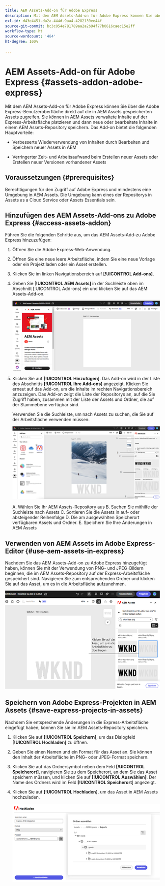 ```yaml
---
title: AEM Assets-Add-on für Adobe Express
description: Mit dem AEM Assets-Add-on für Adobe Express können Sie über die Adobe Express-Benutzeroberfläche direkt auf die in AEM Assets gespeicherten Assets zugreifen.
exl-id: d43e4451-da2a-444d-9aa4-4282130ee44f
source-git-commit: bc3c054e781789aa2a2b94f77b0616caec15e2ff
workflow-type: ht
source-wordcount: '484'
ht-degree: 100%

---
```


# AEM Assets-Add-on für Adobe Express {#assets-addon-adobe-express}

Mit dem AEM Assets-Add-on für Adobe Express können Sie über die Adobe Express-Benutzeroberfläche direkt auf die in AEM Assets gespeicherten Assets zugreifen. Sie können in AEM Assets verwaltete Inhalte auf der Express-Arbeitsfläche platzieren und dann neue oder bearbeitete Inhalte in einem AEM Assets-Repository speichern. Das Add-on bietet die folgenden Hauptvorteile:

* Verbesserte Wiederverwendung von Inhalten durch Bearbeiten und Speichern neuer Assets in AEM

* Verringerter Zeit- und Arbeitsaufwand beim Erstellen neuer Assets oder Erstellen neuer Versionen vorhandener Assets

## Voraussetzungen {#prerequisites}

Berechtigungen für den Zugriff auf Adobe Express und mindestens eine Umgebung in AEM Assets. Die Umgebung kann eines der Repositorys in Assets as a Cloud Service oder Assets Essentials sein.


## Hinzufügen des AEM Assets-Add-ons zu Adobe Express {#access-assets-addon}

Führen Sie die folgenden Schritte aus, um das AEM Assets-Add-zu Adobe Express hinzuzufügen:

1. Öffnen Sie die Adobe Express-Web-Anwendung.

1. Öffnen Sie eine neue leere Arbeitsfläche, indem Sie eine neue Vorlage oder ein Projekt laden oder ein Asset erstellen.

1. Klicken Sie im linken Navigationsbereich auf **[!UICONTROL Add-ons]**.

1. Geben Sie **[!UICONTROL AEM Assets]** in der Suchleiste oben im Abschnitt [!UICONTROL Add-ons] ein und klicken Sie auf das AEM Assets-Add-on.

   ![AEM Assets-Add-on](assets/aem-assets-add-on.png)

1. Klicken Sie auf **[!UICONTROL Hinzufügen]**. Das Add-on wird in der Liste des Abschnitts **[!UICONTROL Ihre Add-ons]** angezeigt. Klicken Sie erneut auf das Add-on, um die Inhalte im rechten Navigationsbereich anzuzeigen. Das Add-on zeigt die Liste der Repositorys an, auf die Sie Zugriff haben, zusammen mit der Liste der Assets und Ordner, die auf der Stammebene verfügbar sind.

   Verwenden Sie die Suchleiste, um nach Assets zu suchen, die Sie auf der Arbeitsfläche verwenden müssen.

   ![Suchen von Assets im AEM Assets-Add-on](assets/assets-add-on-browse-assets.png)

   A. Wählen Sie Ihr AEM Assets-Repository aus B. Suchen Sie mithilfe der Suchleiste nach Assets C. Sortieren Sie die Assets in auf- oder absteigender Reihenfolge D. Die am ausgewählten Speicherort verfügbaren Assets und Ordner. E. Speichern Sie Ihre Änderungen in AEM Assets



## Verwenden von AEM Assets im Adobe Express-Editor {#use-aem-assets-in-express}

Nachdem Sie das AEM Assets-Add-on zu Adobe Express hinzugefügt haben, können Sie mit der Verwendung von PNG- und JPEG-Bildern beginnen, die im AEM Assets-Repository auf der Express-Arbeitsfläche gespeichert sind. Navigieren Sie zum entsprechenden Ordner und klicken Sie auf das Asset, um es in die Arbeitsfläche aufzunehmen.

![Einschließen von Assets aus dem Assets-Add-on](assets/aem-assets-add-on-include-assets.png)


## Speichern von Adobe Express-Projekten in AEM Assets {#save-express-projects-in-assets}

Nachdem Sie entsprechende Änderungen in die Express-Arbeitsfläche eingefügt haben, können Sie sie im AEM Assets-Repository speichern.

1. Klicken Sie auf **[!UICONTROL Speichern]**, um das Dialogfeld **[!UICONTROL Hochladen]** zu öffnen.
1. Geben Sie einen Namen und ein Format für das Asset an. Sie können den Inhalt der Arbeitsfläche im PNG- oder JPEG-Format speichern.

1. Klicken Sie auf das Ordnersymbol neben dem Feld **[!UICONTROL Speicherort]**, navigieren Sie zu dem Speicherort, an dem Sie das Asset speichern müssen, und klicken Sie auf **[!UICONTROL Auswählen]**. Der Name des Ordners wird im Feld **[!UICONTROL Speicherort]** angezeigt.

1. Klicken Sie auf **[!UICONTROL Hochladen]**, um das Asset in AEM Assets hochzuladen.

   ![Speichern von Assets in AEM](assets/aem-assets-add-on-save.png)
